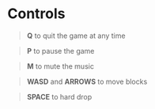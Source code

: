 # Controls
> **Q** to quit the game at any time

> **P** to pause the game

> **M** to mute the music

> **WASD** and **ARROWS** to move blocks

> **SPACE** to hard drop 